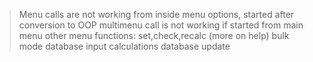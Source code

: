> Menu calls are not working from inside menu options, started after conversion to OOP
> multimenu call is not working if started from main menu
> other menu functions: set,check,recalc (more on help)
> bulk mode
> database input
> calculations
> database update